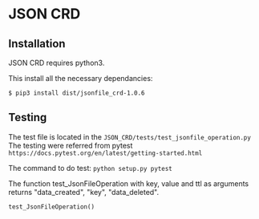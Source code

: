 # JSON CRD

## Installation

JSON CRD requires python3.

This install all the necessary dependancies:

```
$ pip3 install dist/jsonfile_crd-1.0.6
```

## Testing

The test file is located in the `JSON_CRD/tests/test_jsonfile_operation.py`
The testing were referred from pytest `https://docs.pytest.org/en/latest/getting-started.html`

The command to do test:
`python setup.py pytest`

The function test_JsonFileOperation with key, value and ttl as arguments 
returns "data_created", "key", "data_deleted".

```
test_JsonFileOperation()
```

